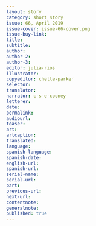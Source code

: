 ```yaml
---
layout: story
category: short story
issue: 66, April 2019
issue-cover: issue-66-cover.png
issue-buy-link:
title:
subtitle:
author:
author-2:
author-3:
editor: julia-rios
illustrator:
copyeditor: chelle-parker
selector:
translator:
narrator: c-s-e-cooney
letterer:
date:
permalink:
audiourl:
teaser:
art:
artcaption:
translated:
language:
spanish-language:
spanish-date:
english-url:
spanish-url:
serial-name:
serial-url:
part:
previous-url:
next-url:
contentnote:
generalnote:
published: true
---
```


